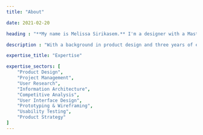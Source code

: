 ```yaml
---
title: "About"

date: 2021-02-20

heading : "**My name is Melissa Sirikasem.** I'm a designer with a Master of Arts from the Academy of Art University, San Francisco, California."

description : "With a background in product design and three years of experience in printing, I decided to study abroad in the United States. Here I was introduced to user interface design, and amazed with the possibility of creating experiences through interactive devices. User testing is very important to me. I love to observe how people react and navigate through prototypes, to listen to what they need. **I use that feedback to design visually engaging work.**"

expertise_title: "Expertise"

expertise_sectors: [
	"Product Design",
	"Project Management",
	"User Research",
	"Information Architecture",
	"Competitive Analysis",
	"User Interface Design",
	"Prototyping & Wireframing",
	"Usability Testing",
	"Product Strategy"
]
---
```

